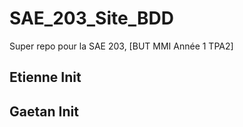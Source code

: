 # SAE_203_Site_BDD
Super repo pour la SAE 203, [BUT MMI Année 1 TPA2]

## Etienne Init
## Gaetan Init
